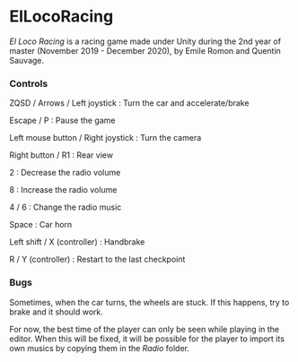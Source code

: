 # ElLocoRacing

_El Loco Racing_ is a racing game made under Unity during the 2nd year of master (November 2019 - December 2020), by Emile Romon and Quentin Sauvage.

### Controls

ZQSD / Arrows / Left joystick : Turn the car and accelerate/brake

Escape / P : Pause the game

Left mouse button / Right joystick : Turn the camera

Right button / R1 : Rear view

2 : Decrease the radio volume

8 : Increase the radio volume

4 / 6 : Change the radio music

Space : Car horn

Left shift / X (controller) : Handbrake

R / Y (controller) : Restart to the last checkpoint


### Bugs

Sometimes, when the car turns, the wheels are stuck. If this happens, try to brake and it should work.

For now, the best time of the player can only be seen while playing in the editor. When this will be fixed, it will be possible for the player to import its own musics by copying them in the _Radio_ folder.
